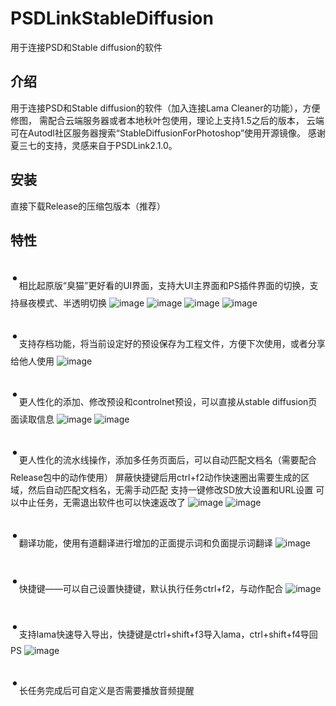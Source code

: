 # PSDLinkStableDiffusion
用于连接PSD和Stable diffusion的软件

</div>

## 介绍

用于连接PSD和Stable diffusion的软件（加入连接Lama Cleaner的功能），方便修图，
需配合云端服务器或者本地秋叶包使用，理论上支持1.5之后的版本，
云端可在Autodl社区服务器搜索“StableDiffusionForPhotoshop”使用开源镜像。
感谢夏三七的支持，灵感来自于PSDLink2.1.0。


##  安装

直接下载Release的压缩包版本（推荐）

## 特性

<font size=20>·</font>相比起原版“臭猫”更好看的UI界面，支持大UI主界面和PS插件界面的切换，支持昼夜模式、半透明切换
![image](https://github.com/xi-yue-233/PSDLinkStableDiffusion/assets/58218656/4e154181-608c-4c33-be68-02a55fb8c287)
![image](https://github.com/xi-yue-233/PSDLinkStableDiffusion/assets/58218656/fa527010-b3a9-4df5-aff7-9171865e30af)
![image](https://github.com/xi-yue-233/PSDLinkStableDiffusion/assets/58218656/9fad38b6-7de9-4732-a330-d23388f680b9)
![image](https://github.com/xi-yue-233/PSDLinkStableDiffusion/assets/58218656/1114bd6c-6c30-444d-9085-eaaf1f7e781f)

<font size=20>·</font>支持存档功能，将当前设定好的预设保存为工程文件，方便下次使用，或者分享给他人使用
![image](https://github.com/xi-yue-233/PSDLinkStableDiffusion/assets/58218656/e9ecd08e-2802-4f87-88f9-e94e3fc72421)

<font size=20>·</font>更人性化的添加、修改预设和controlnet预设，可以直接从stable diffusion页面读取信息
![image](https://github.com/xi-yue-233/PSDLinkStableDiffusion/assets/58218656/6ed84af5-c3a8-4103-96af-bdfd550a88db)
![image](https://github.com/xi-yue-233/PSDLinkStableDiffusion/assets/58218656/752c8e88-749d-4cdc-b289-294242b3459b)

<font size=20>·</font>更人性化的流水线操作，添加多任务页面后，可以自动匹配文档名（需要配合Release包中的动作使用）
 屏蔽快捷键后用ctrl+f2动作快速圈出需要生成的区域，然后自动匹配文档名，无需手动匹配
 支持一键修改SD放大设置和URL设置
 可以中止任务，无需退出软件也可以快速返改了
![image](https://github.com/xi-yue-233/PSDLinkStableDiffusion/assets/58218656/44aa4da6-6f49-41e2-a0b2-246921832d93)
![image](https://github.com/xi-yue-233/PSDLinkStableDiffusion/assets/58218656/ca255bc5-694c-49e9-be93-8705dc6d0052)

<font size=20>·</font>翻译功能，使用有道翻译进行增加的正面提示词和负面提示词翻译
![image](https://github.com/xi-yue-233/PSDLinkStableDiffusion/assets/58218656/642951dd-3401-4063-b3ec-73310fb3a268)

<font size=20>·</font>快捷键——可以自己设置快捷键，默认执行任务ctrl+f2，与动作配合
![image](https://github.com/xi-yue-233/PSDLinkStableDiffusion/assets/58218656/c07141fc-2367-431b-9d0b-264401afc0de)

<font size=20>·</font>支持lama快速导入导出，快捷键是ctrl+shift+f3导入lama，ctrl+shift+f4导回PS
![image](https://github.com/xi-yue-233/PSDLinkStableDiffusion/assets/58218656/c520d30a-b79e-4b6e-a947-e9fc683742cb)

<font size=20>·</font>长任务完成后可自定义是否需要播放音频提醒





